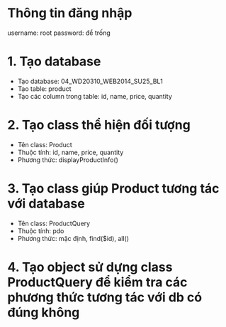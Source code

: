 # Thông tin đăng nhập
username: root
password: để trống

# 1. Tạo database
- Tạo database: 04_WD20310_WEB2014_SU25_BL1
- Tạo table: product
- Tạo các column trong table: id, name, price, quantity

# 2. Tạo class thể hiện đối tượng
- Tên class: Product
- Thuộc tính: id, name, price, quantity
- Phương thức: displayProductInfo()

# 3. Tạo class giúp Product tương tác với database
- Tên class: ProductQuery
- Thuộc tính: pdo 
- Phương thức: mặc định, find($id), all()

# 4. Tạo object sử dựng class ProductQuery để kiểm tra các phương thức tương tác với db có đúng không